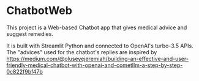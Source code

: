 # ChatbotWeb

This project is a Web-based Chatbot app that gives medical advice and suggest remedies.

It is built with Streamlit Python and connected to OpenAI's turbo-3.5 APIs.
The "advices" used for the chatbot's replies are inspired by https://medium.com/@oluseyejeremiah/building-an-effective-and-user-friendly-medical-chatbot-with-openai-and-cometllm-a-step-by-step-0c822f9bf47b
